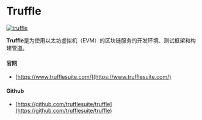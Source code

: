 # Truffle

[![truffle](https://ethereum.consensys.net/hs-fs/hubfs/truffle.png?width=500&name=truffle.png)](http://bit.ly/truffle-devportal)

**Truffle**是为使用以太坊虚拟机（EVM）的区块链服务的开发环境、测试框架和构建管道。



#### 官网

* [https://www.trufflesuite.com/](https://www.trufflesuite.com/)



#### Github

* [https://github.com/trufflesuite/truffle](https://github.com/trufflesuite/truffle)



